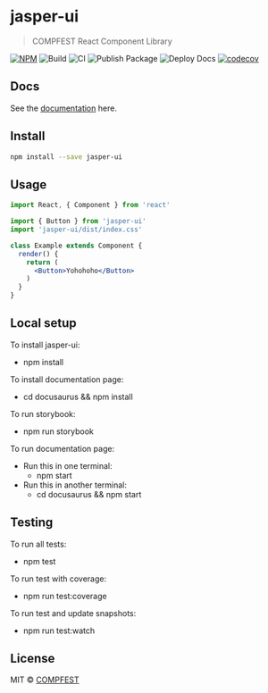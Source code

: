 # jasper-ui

> COMPFEST React Component Library

[![NPM](https://img.shields.io/npm/v/jasper-ui.svg)](https://www.npmjs.com/package/jasper-ui)
![Build](https://travis-ci.com/COMPFEST/jasper.svg?branch=master)
![CI](https://github.com/COMPFEST/jasper/workflows/CI/badge.svg)
![Publish Package](https://github.com/COMPFEST/jasper/workflows/Publish%20Package/badge.svg)
![Deploy Docs](https://github.com/COMPFEST/jasper/workflows/Deploy%20Docs/badge.svg)
[![codecov](https://codecov.io/gh/COMPFEST/jasper/branch/master/graph/badge.svg)](https://codecov.io/gh/COMPFEST/jasper)

## Docs

See the [documentation](https://jasper.compfest.id/) here.

## Install

```bash
npm install --save jasper-ui
```

## Usage

```jsx
import React, { Component } from 'react'

import { Button } from 'jasper-ui'
import 'jasper-ui/dist/index.css'

class Example extends Component {
  render() {
    return (
      <Button>Yohohoho</Button>
    )
  }
}
```

## Local setup

To install jasper-ui:
- npm install

To install documentation page:
- cd docusaurus && npm install

To run storybook:
- npm run storybook

To run documentation page:
- Run this in one terminal:
  - npm start
- Run this in another terminal:
  - cd docusaurus && npm start


## Testing

To run all tests:
- npm test

To run test with coverage:
- npm run test:coverage

To run test and update snapshots:
- npm run test:watch


## License

MIT © [COMPFEST](https://github.com/COMPFEST)

